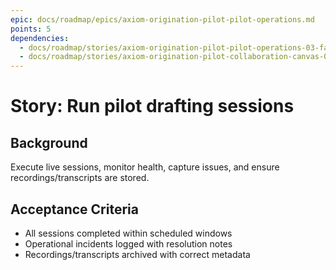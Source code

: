 ```yaml
---
epic: docs/roadmap/epics/axiom-origination-pilot-pilot-operations.md
points: 5
dependencies:
  - docs/roadmap/stories/axiom-origination-pilot-pilot-operations-03-facilitator-training.md
  - docs/roadmap/stories/axiom-origination-pilot-collaboration-canvas-08-feature-flag-release.md
---
```

# Story: Run pilot drafting sessions

## Background
Execute live sessions, monitor health, capture issues, and ensure recordings/transcripts are stored.

## Acceptance Criteria
- All sessions completed within scheduled windows
- Operational incidents logged with resolution notes
- Recordings/transcripts archived with correct metadata
